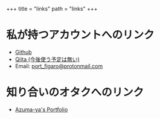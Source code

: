 +++
title = "links" 
path = "links"
+++
# 私が持つアカウントへのリンク
- [Github](https://github.com/figaro-san)
- [Qiita (今後使う予定は無い)](https://qiita.com/Figaro-san)
- Email: port_figaro@protonmail.com

# 知り合いのオタクへのリンク
- [Azuma-ya's Portfolio](https://azuma-ya.life/)
